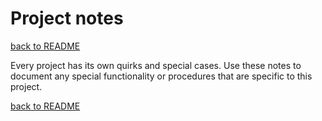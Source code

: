 # Project notes
[back to README](../../README.md)


Every project has its own quirks and special cases. Use these notes to document any special functionality or procedures that are specific to this project.

[back to README](../../README.md)

